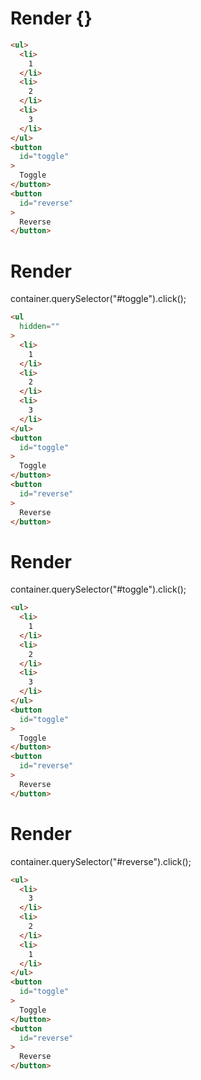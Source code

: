 # Render {}
```html
<ul>
  <li>
    1
  </li>
  <li>
    2
  </li>
  <li>
    3
  </li>
</ul>
<button
  id="toggle"
>
  Toggle
</button>
<button
  id="reverse"
>
  Reverse
</button>
```


# Render 
container.querySelector("#toggle").click();

```html
<ul
  hidden=""
>
  <li>
    1
  </li>
  <li>
    2
  </li>
  <li>
    3
  </li>
</ul>
<button
  id="toggle"
>
  Toggle
</button>
<button
  id="reverse"
>
  Reverse
</button>
```


# Render 
container.querySelector("#toggle").click();

```html
<ul>
  <li>
    1
  </li>
  <li>
    2
  </li>
  <li>
    3
  </li>
</ul>
<button
  id="toggle"
>
  Toggle
</button>
<button
  id="reverse"
>
  Reverse
</button>
```


# Render 
container.querySelector("#reverse").click();

```html
<ul>
  <li>
    3
  </li>
  <li>
    2
  </li>
  <li>
    1
  </li>
</ul>
<button
  id="toggle"
>
  Toggle
</button>
<button
  id="reverse"
>
  Reverse
</button>
```